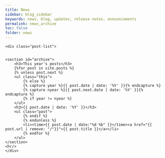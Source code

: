 ```yaml
---
title: News
sidebar: blog_sidebar
keywords: news, blog, updates, release notes, announcements
permalink: news_archive
toc: false
folder: news
---
```


<div class="home">

    <div class="post-list">


    <section id="archive">
        <h3>This year's posts</h3>
        {%for post in site.posts %}
        {% unless post.next %}
        <ul class="this">
            {% else %}
            {% capture year %}{{ post.date | date: '%Y' }}{% endcapture %}
            {% capture nyear %}{{ post.next.date | date: '%Y' }}{% endcapture %}
            {% if year != nyear %}
        </ul>
        <h3>{{ post.date | date: '%Y' }}</h3>
        <ul class="past">
            {% endif %}
            {% endunless %}
            <li><time>{{ post.date | date:"%d %b" }}</time><a href="{{ post.url | remove: "/"}}">{{ post.title }}</a></li>
            {% endfor %}
        </ul>
    </section>
    <hr/>
    </div>
</div>
